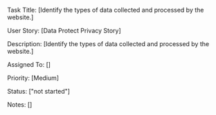 Task Title: [Identify the types of data collected and processed by the website.]

User Story: [Data Protect Privacy Story]

Description: [Identify the types of data collected and processed by the website.]

Assigned To: []

Priority: [Medium]

Status: ["not started"]

Notes: []